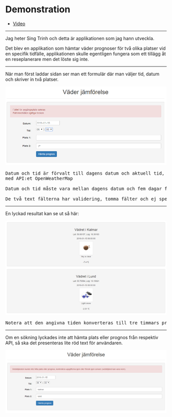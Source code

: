 # Demonstration

- [Video](raw/1dv449project-dt222cc.mp4)

***
Jag heter Sing Trinh och detta är applikationen som jag hann utveckla.

Det blev en applikation som hämtar väder prognoser för två olika platser vid en specifik tidfälle, applikationen skulle egentligen fungera som ett tillägg åt en reseplanerare men det löste sig inte.
***
När man först laddar sidan ser man ett formulär där man väljer tid, datum och skriver in två platser.

![demo bild 1](raw/demo1.png)

<pre>
Datum och tid är förvalt till dagens datum och aktuell tid, dessa fälter formateras sedan för att passa
med API:et OpenWeatherMap

Datum och tid måste vara mellan dagens datum och fem dagar frammåt, pga OpenWeatherMap's begränsningar.

De två text fälterna har validering, tomma fälter och ej speciella tecken.
</pre>
***
En lyckad resultat kan se ut så här:

![demo bild 2](raw/demo2.png)

<pre>
Notera att den angivna tiden konverteras till tre timmars prognos i samband med formatteringen.
</pre>
***
Om en sökning lyckades inte att hämta plats eller prognos från respektiv API, så ska det presenteras lite röd text för användaren.

![demo bild 3](raw/demo3.png)